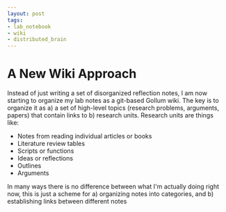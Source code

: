 ```yaml
---
layout: post
tags:
- lab_notebook
- wiki
- distributed_brain
---
```

# A New Wiki Approach
Instead of just writing a set of disorganized reflection notes, I am now starting to organize my lab notes as a git-based Gollum wiki. The key is to organize it as a) a set of high-level topics (research problems, arguments, papers) that contain links to b) research units. Research units are things like:

* Notes from reading individual articles or books
* Literature review tables
* Scripts or functions
* Ideas or reflections
* Outlines
* Arguments

In many ways there is no difference between what I'm actually doing right now, this is just a scheme for a) organizing notes into categories, and b) establishing links between  different notes

